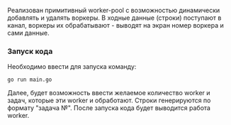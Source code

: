 Реализован примитивный worker-pool c возможностью динамически добавлять и удалять воркеры. В
ходные данные (строки) поступают в канал, воркеры их обрабатывают - выводят на экран номер воркера и сами данные.

### Запуск кода
Необходимо ввести для запуска команду:

```
go run main.go
```
Далее, будет возможность ввести желаемое количество worker и задач, которые эти worker и обработают. Строки генерируются по формату "задача №".
После запуска кода будет выводится работа worker.
